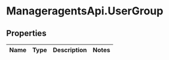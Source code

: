 # ManageragentsApi.UserGroup

## Properties
Name | Type | Description | Notes
------------ | ------------- | ------------- | -------------


